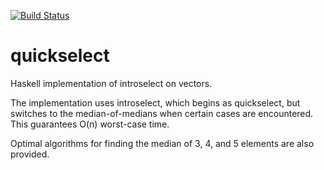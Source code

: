 [![Build Status](https://travis-ci.org/oisdk/quickselect.svg?branch=master)](https://travis-ci.org/oisdk/quickselect)

# quickselect

Haskell implementation of introselect on vectors.

The implementation uses introselect, which begins as quickselect, but switches to the median-of-medians when certain cases are encountered. This guarantees O(n) worst-case time.

Optimal algorithms for finding the median of 3, 4, and 5 elements are also provided.
